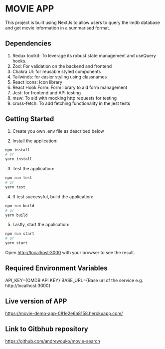 # MOVIE APP

This project is built using NextJs to allow users to query the imdb database and get movie information in a summarised format.

## Dependencies
1. Redux toolkit: To leverage its robust state management and useQuery hooks.
2. Zod: For validation on the backend and frontend
3. Chakra UI: for reusable styled components
4. Tailwinds: for easier styling using classnames
5. React icons: Icon library
6. React Hook Form: Form library to aid form management
7. Jest: for frontend and API testing
8. msw: To aid with mocking http requests for testing
9. cross-fetch: To add fetching functionality in the jest tests


## Getting Started

1. Create you own .env file as described below

2. Install the application:

```bash
npm install
# or
yarn install
```

3. Test the application:

```bash
npm run test
# or
yarn test
```

4. If test successful, build the application:

```bash
npm run build
# or
yarn build
```


5. Lastly, start the application:
```bash
npm run start
# or
yarn start
```

Open [http://localhost:3000](http://localhost:3000) with your browser to see the result.


## Required Environment Variables
API_KEY={OMDB API KEY}
BASE_URL={Base url of the service e.g. http://localhost:3000}

## Live version of APP
https://movie-demo-app-081e2e6a8158.herokuapp.com/


## Link to Gitbhub repository
https://github.com/andrewouko/movie-search
